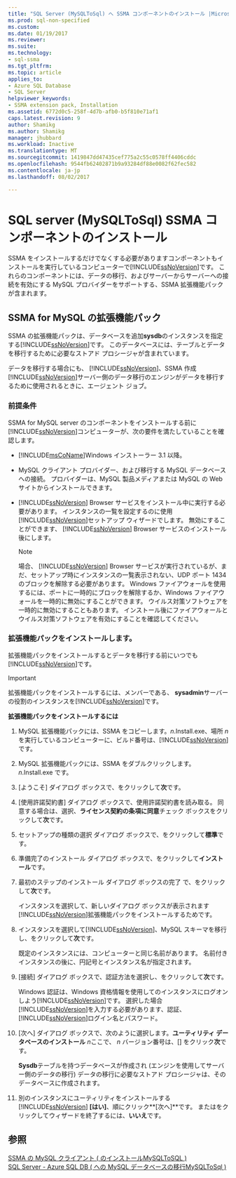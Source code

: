 ```yaml
---
title: "SQL Server (MySQLToSql) へ SSMA コンポーネントのインストール |Microsoft ドキュメント"
ms.prod: sql-non-specified
ms.custom: 
ms.date: 01/19/2017
ms.reviewer: 
ms.suite: 
ms.technology:
- sql-ssma
ms.tgt_pltfrm: 
ms.topic: article
applies_to:
- Azure SQL Database
- SQL Server
helpviewer_keywords:
- SSMA extension pack, Installation
ms.assetid: 6772d0c5-258f-4d7b-afb0-b5f810e71af1
caps.latest.revision: 9
author: Shamikg
ms.author: Shamikg
manager: jhubbard
ms.workload: Inactive
ms.translationtype: MT
ms.sourcegitcommit: 1419847dd47435cef775a2c55c0578ff4406cddc
ms.openlocfilehash: 9544fb62402871b9a93284df88e0082f62fec582
ms.contentlocale: ja-jp
ms.lasthandoff: 08/02/2017

---
```

# <a name="installing-ssma-components-on-sql-server-mysqltosql"></a>SQL server (MySQLToSql) SSMA コンポーネントのインストール
SSMA をインストールするだけでなくする必要がありますコンポーネントもインストールを実行しているコンピューターで[!INCLUDE[ssNoVersion](../../includes/ssnoversion_md.md)]です。 これらのコンポーネントには、データの移行、およびサーバーからサーバーへの接続を有効にする MySQL プロバイダーをサポートする、SSMA 拡張機能パックが含まれます。  
  
## <a name="ssma-for-mysql-extension-pack"></a>SSMA for MySQL の拡張機能パック  
SSMA の拡張機能パックは、データベースを追加**sysdb**のインスタンスを指定する[!INCLUDE[ssNoVersion](../../includes/ssnoversion_md.md)]です。 このデータベースには、テーブルとデータを移行するために必要なストアド プロシージャが含まれています。  
  
データを移行する場合にも、 [!INCLUDE[ssNoVersion](../../includes/ssnoversion_md.md)]、SSMA 作成[!INCLUDE[ssNoVersion](../../includes/ssnoversion_md.md)]サーバー側のデータ移行のエンジンがデータを移行するために使用されるときに、エージェント ジョブ。  
  
### <a name="prerequisites"></a>前提条件  
SSMA for MySQL server のコンポーネントをインストールする前に[!INCLUDE[ssNoVersion](../../includes/ssnoversion_md.md)]コンピューターが、次の要件を満たしていることを確認します。  
  
-   [!INCLUDE[msCoName](../../includes/msconame_md.md)]Windows インストーラー 3.1 以降。  
  
-   MySQL クライアント プロバイダー、および移行する MySQL データベースへの接続。 プロバイダーは、MySQL 製品メディアまたは MySQL の Web サイトからインストールできます。  
  
-   [!INCLUDE[ssNoVersion](../../includes/ssnoversion_md.md)] Browser サービスをインストール中に実行する必要があります。 インスタンスの一覧を設定するのに使用[!INCLUDE[ssNoVersion](../../includes/ssnoversion_md.md)]セットアップ ウィザードでします。 無効にすることができます、 [!INCLUDE[ssNoVersion](../../includes/ssnoversion_md.md)] Browser サービスのインストール後にします。  
  
    > [!NOTE]  
    > 場合、 [!INCLUDE[ssNoVersion](../../includes/ssnoversion_md.md)] Browser サービスが実行されているが、まだ、セットアップ時にインスタンスの一覧表示されない、UDP ポート 1434 のブロックを解除する必要があります。 Windows ファイアウォールを使用するには、ポートに一時的にブロックを解除するか、Windows ファイアウォールを一時的に無効にすることができます。 ウイルス対策ソフトウェアを一時的に無効にすることもあります。 インストール後にファイアウォールとウイルス対策ソフトウェアを有効にすることを確認してください。  
  
### <a name="installing-the-extension-pack"></a>拡張機能パックをインストールします。  
拡張機能パックをインストールするとデータを移行する前にいつでも[!INCLUDE[ssNoVersion](../../includes/ssnoversion_md.md)]です。  
  
> [!IMPORTANT]  
> 拡張機能パックをインストールするには、メンバーである、 **sysadmin**サーバーの役割のインスタンスを[!INCLUDE[ssNoVersion](../../includes/ssnoversion_md.md)]です。  
  
**拡張機能パックをインストールするには**  
  
1.  MySQL 拡張機能パックには、SSMA をコピーします。*n*.Install.exe、場所 *n* を実行しているコンピューターに、ビルド番号は、[!INCLUDE[ssNoVersion](../../includes/ssnoversion_md.md)]です。  
  
2.  MySQL 拡張機能パックには、SSMA をダブルクリックします。*n*.Install.exe です。  
  
3.  [ようこそ] ダイアログ ボックスで、をクリックして**次**です。  
  
4.  [使用許諾契約書] ダイアログ ボックスで、使用許諾契約書を読み取る。 同意する場合は、選択、**ライセンス契約の条項に同意**チェック ボックスをクリックして**次**です。  
  
5.  セットアップの種類の選択 ダイアログ ボックスで、をクリックして**標準**です。  
  
6.  準備完了のインストール ダイアログ ボックスで、をクリックして**インストール**です。  
  
7.  最初のステップのインストール ダイアログ ボックスの完了 で、をクリックして**次**です。  
  
    インスタンスを選択して、新しいダイアログ ボックスが表示されます[!INCLUDE[ssNoVersion](../../includes/ssnoversion_md.md)]拡張機能パックをインストールするためです。  
  
8.  インスタンスを選択して[!INCLUDE[ssNoVersion](../../includes/ssnoversion_md.md)]、MySQL スキーマを移行し、をクリックして**次**です。  
  
    既定のインスタンスには、コンピューターと同じ名前があります。 名前付きインスタンスの後に、円記号とインスタンス名が指定されます。  
  
9. [接続] ダイアログ ボックスで、認証方法を選択し、をクリックして**次**です。  
  
    Windows 認証は、Windows 資格情報を使用してのインスタンスにログオンしよう[!INCLUDE[ssNoVersion](../../includes/ssnoversion_md.md)]です。 選択した場合[!INCLUDE[ssNoVersion](../../includes/ssnoversion_md.md)]を入力する必要があります、認証、[!INCLUDE[ssNoVersion](../../includes/ssnoversion_md.md)]ログイン名とパスワード。  
  
10. [次へ] ダイアログ ボックスで、次のように選択します。**ユーティリティ データベースのインストール**  *n*ここで、  *n* バージョン番号は、[] をクリック**次**です。  
  
    **Sysdb**テーブルを持つデータベースが作成され (エンジンを使用してサーバー側のデータの移行) データの移行に必要なストアド プロシージャは、そのデータベースに作成されます。  
  
11. 別のインスタンスにユーティリティをインストールする[!INCLUDE[ssNoVersion](../../includes/ssnoversion_md.md)] **[はい]**、順にクリック**[次へ]**です。 またはをクリックしてウィザードを終了するには、**いいえ**です。  
  
## <a name="see-also"></a>参照  
[SSMA の MySQL クライアント &#40; のインストールMySQLToSQL &#41;](../../ssma/mysql/installing-ssma-for-mysql-client-mysqltosql.md)  
[SQL Server - Azure SQL DB &#40; への MySQL データベースの移行MySQLToSql &#41;](../../ssma/mysql/migrating-mysql-databases-to-sql-server-azure-sql-db-mysqltosql.md)  
  


